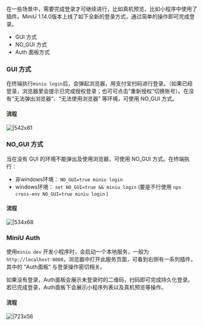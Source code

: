 在一些场景中，需要完成登录才可继续进行，比如真机预览，比如小程序中使用了插件。MiniU 1.14.0版本上线了如下全新的登录方式，通过简单的操作即可完成登录。

- GUI 方式
- NO_GUI 方式
- Auth 面板方式

### GUI 方式
在终端执行`miniu login`后，会弹起浏览器，用支付宝扫码进行登录。（如果已经登录，浏览器里会提示已完成授权登录；也可可点击“重新授权”切换账号）。在没有“无法弹出浏览器”、“无法使用浏览器” 等环境，可使用 NO_GUI 方式。


#### 流程
![|542x81](https://cdn.nlark.com/yuque/0/2021/png/179989/1620631673065-729daa21-91d5-4717-b703-23b848489c6e.png#align=left&display=inline&height=81&margin=%5Bobject%20Object%5D&name=image.png&originHeight=162&originWidth=1084&size=47241&status=done&style=none&width=542)

### NO_GUI 方式


当在没有 GUI 的环境不能弹出及使用浏览器，可使用 NO_GUI 方式。在终端执行：

- 非windows环境： `NO_GUI=true miniu login` 
- windows环境： `set NO_GUI=true && miniu login` (要是不行使用 `npx cross-env NO_GUI=true miniu login` )


#### 流程
![|534x68](https://cdn.nlark.com/yuque/0/2021/png/179989/1620631663734-111ba6bc-24fe-4289-be2b-db9fa245a02d.png#align=left&display=inline&height=68&margin=%5Bobject%20Object%5D&name=image.png&originHeight=136&originWidth=1068&size=44903&status=done&style=none&width=534)


### MiniU Auth
使用`miniu dev` 开发小程序时，会启动一个本地服务，一般为`http://localhost:8000`，浏览器中打开此服务页面，可看到右侧有一系列插件，其中的 “Auth面板” 与登录操作密切相关。

如果没有登录，Auth面板会展示未登录时的二维码，扫码即可完成持久化登录。若已完成登录，Auth面板下会展示小程序列表以及真机预览等操作。


#### 流程
![|723x56](https://cdn.nlark.com/yuque/0/2021/png/179989/1620631698440-16c2100b-794e-42cc-b31c-f1b05456f1f3.png#align=left&display=inline&height=69&margin=%5Bobject%20Object%5D&name=image.png&originHeight=138&originWidth=1804&size=68489&status=done&style=none&width=902)
